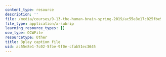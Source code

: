 ```yaml
---
content_type: resource
description: ''
file: /media/courses/9-13-the-human-brain-spring-2019/ac55e8e17c025fbe9f0ecfab51ec3645_bAkuNXtgrLA.vtt
file_type: application/x-subrip
learning_resource_types: []
ocw_type: OCWFile
resourcetype: Other
title: 3play caption file
uid: ac55e8e1-7c02-5fbe-9f0e-cfab51ec3645
---
```

